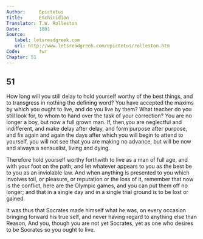 ```yaml
---
Author:     Epictetus  
Title:      Enchiridion  
Translator: T.W. Rolleston  
Date:       1881  
Source:
   label: letsreadgreek.com
   url: http://www.letsreadgreek.com/epictetus/rolleston.htm
Code:       twr  
Chapter: 51
---
```

##  51

How long will you still delay to hold yourself worthy of the best things, and
to transgress in nothing the defining word? You have accepted the maxims by
which you ought to live, and do you live by them? What teacher do you still
look for, to whom to hand over the task of your correction? You are no longer a
boy, but now a full grown man.  If, then,you are neglectful and indifferent,
and make delay after delay, and form purpose after purpose, and fix again and
again the days after which you will begin to attend to yourself, you will not
see that you are making no advance, but will be now and always a sensualist,
living and dying.

Therefore hold yourself worthy forthwith to live as a man of full age, and with
your foot on the path; and let whatever appears to you as the best be to you as
an inviolable law. And when anything is presented to you which involves toil,
or pleasure, or reputation or the loss of it, remember that now is the
conflict, here are the Olympic games, and you can put them off no longer; and
that in a single day and in a single trial ground is to be lost or gained.

It was thus that Socrates made himself what he was, on every occasion bringing
forward his true self, and never having regard to anything else than Reason,
And you, though you are not yet Socrates, yet as one who desires to be Socrates
so you ought to live.


